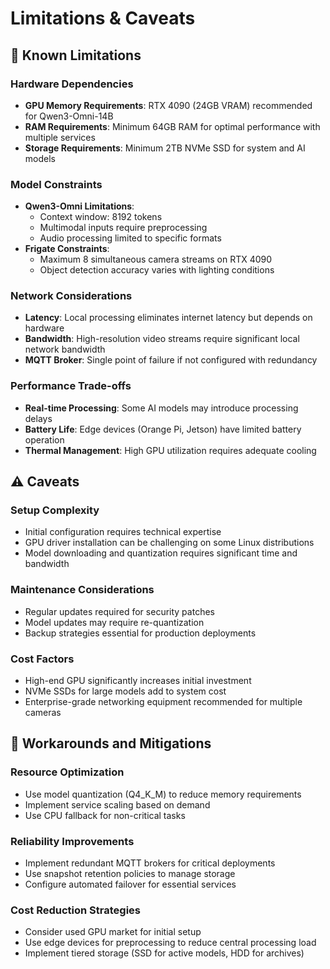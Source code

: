 # Limitations & Caveats

## 🚧 Known Limitations

### Hardware Dependencies
- **GPU Memory Requirements**: RTX 4090 (24GB VRAM) recommended for Qwen3-Omni-14B
- **RAM Requirements**: Minimum 64GB RAM for optimal performance with multiple services
- **Storage Requirements**: Minimum 2TB NVMe SSD for system and AI models

### Model Constraints
- **Qwen3-Omni Limitations**:
  - Context window: 8192 tokens
  - Multimodal inputs require preprocessing
  - Audio processing limited to specific formats
- **Frigate Constraints**:
  - Maximum 8 simultaneous camera streams on RTX 4090
  - Object detection accuracy varies with lighting conditions

### Network Considerations
- **Latency**: Local processing eliminates internet latency but depends on hardware
- **Bandwidth**: High-resolution video streams require significant local network bandwidth
- **MQTT Broker**: Single point of failure if not configured with redundancy

### Performance Trade-offs
- **Real-time Processing**: Some AI models may introduce processing delays
- **Battery Life**: Edge devices (Orange Pi, Jetson) have limited battery operation
- **Thermal Management**: High GPU utilization requires adequate cooling

## ⚠️ Caveats

### Setup Complexity
- Initial configuration requires technical expertise
- GPU driver installation can be challenging on some Linux distributions
- Model downloading and quantization requires significant time and bandwidth

### Maintenance Considerations
- Regular updates required for security patches
- Model updates may require re-quantization
- Backup strategies essential for production deployments

### Cost Factors
- High-end GPU significantly increases initial investment
- NVMe SSDs for large models add to system cost
- Enterprise-grade networking equipment recommended for multiple cameras

## 🔄 Workarounds and Mitigations

### Resource Optimization
- Use model quantization (Q4_K_M) to reduce memory requirements
- Implement service scaling based on demand
- Use CPU fallback for non-critical tasks

### Reliability Improvements
- Implement redundant MQTT brokers for critical deployments
- Use snapshot retention policies to manage storage
- Configure automated failover for essential services

### Cost Reduction Strategies
- Consider used GPU market for initial setup
- Use edge devices for preprocessing to reduce central processing load
- Implement tiered storage (SSD for active models, HDD for archives)